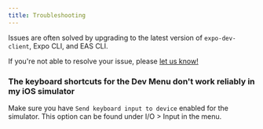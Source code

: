 ```yaml
---
title: Troubleshooting
---
```


Issues are often solved by upgrading to the latest version of `expo-dev-client`, Expo CLI, and EAS CLI.

If you're not able to resolve your issue, please [let us know!](https://github.com/expo/expo/issues/new?template=dev_client_bug_report.yml)

### The keyboard shortcuts for the Dev Menu don't work reliably in my iOS simulator

Make sure you have `Send keyboard input to device` enabled for the simulator. This option can be found under I/O > Input in the menu.
